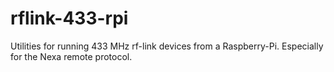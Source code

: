 # rflink-433-rpi
Utilities for running 433 MHz rf-link devices from a Raspberry-Pi. Especially for the Nexa remote protocol.
